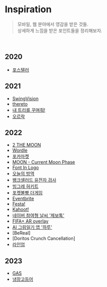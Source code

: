 # Inspiration
> 모바일, 웹 분야에서 영감을 받은 것들.  
> 상세하게 느낌을 받은 포인트들을 정리해보자.
<br>


## 2020
  - [포스텔러](https://github.com/mosiccan/inspiration/blob/main/2020/forceteller/forceteller.md) 

## 2021
  - [SwingVision](https://github.com/mosiccan/inspiration/blob/main/2021/swing-vision/swing-vision.md)
  - [thereto](https://github.com/mosiccan/inspiration/blob/main/2021/thereto/thereto.md)
  - [내 트리를 꾸며줘!](https://github.com/mosiccan/inspiration/blob/main/2021/colormytree/colormytree.md)
  - [오르락](https://github.com/mosiccan/inspiration/blob/main/2021/oreurak/oreurak.md)

## 2022
  - [2 THE MOON](https://github.com/mosiccan/inspiration/blob/main/2022/2-the-moon/2-the-moon.md)
  - [Wordle](https://github.com/mosiccan/inspiration/blob/main/2022/Wordle/wordle.md)
  - [포카마켓](https://github.com/mosiccan/inspiration/blob/main/2022/poca/poca.md)
  - [MOON - Current Moon Phase](https://github.com/mosiccan/inspiration/blob/main/2022/moon-current-moon-phase/moon.md)
  - [Font In Logo](https://github.com/mosiccan/inspiration/blob/main/2022/font-in-logo/font-in-logo.md)
  - [오늘의 방역](https://github.com/mosiccan/inspiration/blob/main/2022/o-bang-kr/o-bang.md)
  - [뱅크샐러드 유전자 검사](https://github.com/mosiccan/inspiration/blob/main/2022/banksalad-dna-test/bank-salad-dna-test.md)
  - [빙그레 혀키트](https://github.com/mosiccan/inspiration/blob/main/2022/binggrae-tongue-kit/binggrae-tongue-kit.md)
  - [포켓볼빵 더게임](https://github.com/mosiccan/inspiration/blob/main/2022/pokeball-bread-the-game/pokeball-bread-the-game.md)
  - [Eventbrite](https://github.com/mosiccan/inspiration/blob/main/2022/eventbrite/eventbrite.md)
  - [Festa!](https://github.com/mosiccan/inspiration/blob/main/2022/festa!/festa!.md)
  - [Kahoot!](https://github.com/mosiccan/inspiration/blob/main/2022/kahoot!/kahoot!.md)
  - [네이버 참여형 날씨 '제보톡'](https://github.com/mosiccan/inspiration/blob/main/2022/naver-community-weather/naver-community-weather.md)
  - [FIFA+ AR overlay](https://github.com/mosiccan/inspiration/blob/main/2022/fifa%2Bar-overlay/fifa%2Bar-overlay.md)
  - [AI 그림일기 앱 '하루'](https://github.com/mosiccan/inspiration/blob/main/2022/ai-drawing-diary-haru/ai-drawing-diary-haru.md)
  - [BeReal]
  - [Doritos Crunch Cancellation]
  - [라인업](https://github.com/mosiccan/inspiration/blob/main/2022/lineup/lineup.md)

## 2023
  - [GAS]()
  - [냉장고등어]()
